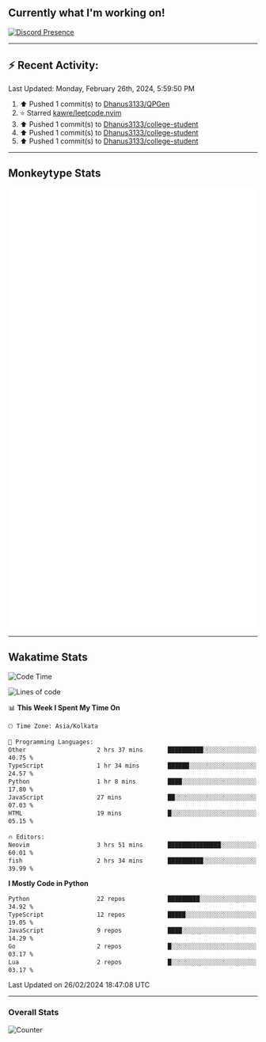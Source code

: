 ## Currently what I'm working on!
[![Discord Presence](https://lanyard.cnrad.dev/api/534981034400284712)](https://discord.com/users/534981034400284712)

---

## :zap: Recent Activity:
<!--RECENT_ACTIVITY:last_update-->
Last Updated: Monday, February 26th, 2024, 5:59:50 PM
<!--RECENT_ACTIVITY:last_update_end-->
<!--RECENT_ACTIVITY:start-->
1. ⬆️ Pushed 1 commit(s) to [Dhanus3133/QPGen](https://github.com/Dhanus3133/QPGen)<br>
2. ⭐ Starred [kawre/leetcode.nvim](https://github.com/kawre/leetcode.nvim)<br>
3. ⬆️ Pushed 1 commit(s) to [Dhanus3133/college-student](https://github.com/Dhanus3133/college-student)<br>
4. ⬆️ Pushed 1 commit(s) to [Dhanus3133/college-student](https://github.com/Dhanus3133/college-student)<br>
5. ⬆️ Pushed 1 commit(s) to [Dhanus3133/college-student](https://github.com/Dhanus3133/college-student)<br>
<!--RECENT_ACTIVITY:end-->

---

## Monkeytype Stats
<a href="https://monkeytype.com/profile/dhanus">
  <img src="https://raw.githubusercontent.com/Dhanus3133/Dhanus3133/monkeytype/monkeytype-lbpb.svg" alt="Monkeytype Profile" />
</a>

---

## Wakatime Stats
<!--START_SECTION:waka-->
![Code Time](http://img.shields.io/badge/Code%20Time-1%2C676%20hrs%2022%20mins-blue)

![Lines of code](https://img.shields.io/badge/From%20Hello%20World%20I%27ve%20Written-4.9%20million%20lines%20of%20code-blue)

📊 **This Week I Spent My Time On** 

```text
🕑︎ Time Zone: Asia/Kolkata

💬 Programming Languages: 
Other                    2 hrs 37 mins       ██████████░░░░░░░░░░░░░░░   40.75 % 
TypeScript               1 hr 34 mins        ██████░░░░░░░░░░░░░░░░░░░   24.57 % 
Python                   1 hr 8 mins         ████░░░░░░░░░░░░░░░░░░░░░   17.80 % 
JavaScript               27 mins             ██░░░░░░░░░░░░░░░░░░░░░░░   07.03 % 
HTML                     19 mins             █░░░░░░░░░░░░░░░░░░░░░░░░   05.15 % 

🔥 Editors: 
Neovim                   3 hrs 51 mins       ███████████████░░░░░░░░░░   60.01 % 
fish                     2 hrs 34 mins       ██████████░░░░░░░░░░░░░░░   39.99 % 
```

**I Mostly Code in Python** 

```text
Python                   22 repos            █████████░░░░░░░░░░░░░░░░   34.92 % 
TypeScript               12 repos            █████░░░░░░░░░░░░░░░░░░░░   19.05 % 
JavaScript               9 repos             ████░░░░░░░░░░░░░░░░░░░░░   14.29 % 
Go                       2 repos             █░░░░░░░░░░░░░░░░░░░░░░░░   03.17 % 
Lua                      2 repos             █░░░░░░░░░░░░░░░░░░░░░░░░   03.17 % 
```




 Last Updated on 26/02/2024 18:47:08 UTC
<!--END_SECTION:waka-->
---

### Overall Stats

<img src="https://moe-counter.glitch.me/get/@Dhanus3133?theme=asoul" alt="Counter" />

